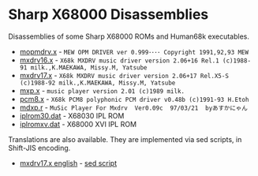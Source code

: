 Sharp X68000 Disassemblies
==========================

Disassemblies of some Sharp X68000 ROMs and Human68k executables.

* [mopmdrv.x](mopmdrv.s) - `MEW OPM DRIVER ver 0.999････ Copyright 1991,92,93 MEW`
* [mxdrv16.x](mxdrv16.s) - `X68k MXDRV music driver version 2.06+16 Rel.1 (c)1988-91 milk.,K.MAEKAWA, Missy.M, Yatsube`
* [mxdrv17.x](mxdrv17.s) - `X68k MXDRV music driver version 2.06+17 Rel.X5-S (c)1988-92 milk.,K.MAEKAWA, Missy.M, Yatsube`
* [mxp.x](mxp.s) - `music player version 2.01 (c)1989 milk.`
* [pcm8.x](pcm8.s) - `X68k PCM8 polyphonic PCM driver v0.48b (c)1991-93 H.Etoh`
* [mdxp.r](mdxp.s) - `MuSic Player For Mxdrv  Ver0.09c  97/03/21  byあすかにゃん`
* [iplrom30.dat](iplrom30.s) - X68030 IPL ROM
* [iplromxv.dat](iplromxv.s) - X68000 XVI IPL ROM

Translations are also available. They are implemented via sed scripts, in Shift-JIS encoding.

* [mxdrv17.x english](mxdrv17.en.s) - [sed script](mxdrv17.en.sed)
